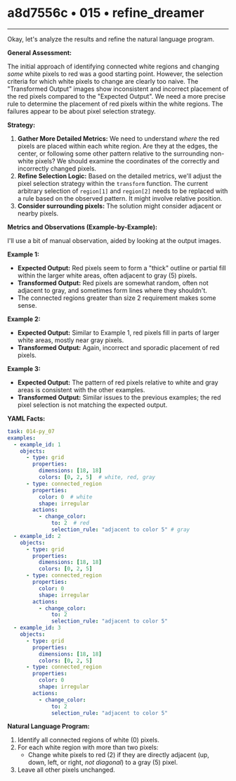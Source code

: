 # a8d7556c • 015 • refine_dreamer

---
Okay, let's analyze the results and refine the natural language program.

**General Assessment:**

The initial approach of identifying connected white regions and changing *some* white pixels to red was a good starting point. However, the selection criteria for which white pixels to change are clearly too naive. The "Transformed Output" images show inconsistent and incorrect placement of the red pixels compared to the "Expected Output". We need a more precise rule to determine the placement of red pixels within the white regions. The failures appear to be about pixel selection strategy.

**Strategy:**

1.  **Gather More Detailed Metrics:** We need to understand *where* the red pixels are placed within each white region. Are they at the edges, the center, or following some other pattern relative to the surrounding non-white pixels? We should examine the coordinates of the correctly and incorrectly changed pixels.
2.  **Refine Selection Logic:** Based on the detailed metrics, we'll adjust the pixel selection strategy within the `transform` function. The current arbitrary selection of `region[1]` and `region[2]` needs to be replaced with a rule based on the observed pattern. It might involve relative position.
3.  **Consider surrounding pixels:** The solution might consider adjacent or nearby pixels.

**Metrics and Observations (Example-by-Example):**

I'll use a bit of manual observation, aided by looking at the output images.

**Example 1:**

*   **Expected Output:** Red pixels seem to form a "thick" outline or partial fill within the larger white areas, often adjacent to gray (5) pixels.
*   **Transformed Output:** Red pixels are somewhat random, often not adjacent to gray, and sometimes form lines where they shouldn't.
* The connected regions greater than size 2 requirement makes some sense.

**Example 2:**

*   **Expected Output:** Similar to Example 1, red pixels fill in parts of larger white areas, mostly near gray pixels.
*   **Transformed Output:** Again, incorrect and sporadic placement of red pixels.

**Example 3:**

*   **Expected Output:** The pattern of red pixels relative to white and gray areas is consistent with the other examples.
*   **Transformed Output:** Similar issues to the previous examples; the red pixel selection is not matching the expected output.

**YAML Facts:**

```yaml
task: 014-py_07
examples:
  - example_id: 1
    objects:
      - type: grid
        properties:
          dimensions: [18, 18]
          colors: [0, 2, 5]  # white, red, gray
      - type: connected_region
        properties:
          color: 0  # white
          shape: irregular
        actions:
          - change_color:
              to: 2  # red
              selection_rule: "adjacent to color 5" # gray
  - example_id: 2
    objects:
      - type: grid
        properties:
          dimensions: [18, 18]
          colors: [0, 2, 5]
      - type: connected_region
        properties:
          color: 0
          shape: irregular
        actions:
          - change_color:
              to: 2
              selection_rule: "adjacent to color 5"
  - example_id: 3
    objects:
      - type: grid
        properties:
          dimensions: [18, 18]
          colors: [0, 2, 5]
      - type: connected_region
        properties:
          color: 0
          shape: irregular
        actions:
          - change_color:
              to: 2
              selection_rule: "adjacent to color 5"

```

**Natural Language Program:**

1.  Identify all connected regions of white (0) pixels.
2.  For each white region with more than two pixels:
    *   Change white pixels to red (2) if they are directly adjacent (up, down, left, or right, *not diagonal*) to a gray (5) pixel.
3. Leave all other pixels unchanged.

